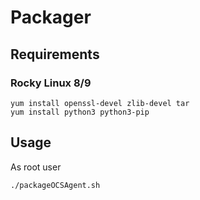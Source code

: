 # Packager

## Requirements

### Rocky Linux 8/9

```shell
yum install openssl-devel zlib-devel tar
yum install python3 python3-pip
```

## Usage

As root user
```shell
./packageOCSAgent.sh
```
